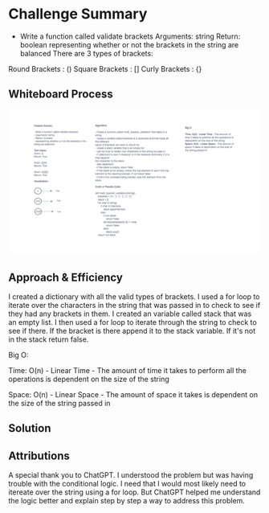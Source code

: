 # Challenge Summary
<!-- Description of the challenge -->

- Write a function called validate brackets
Arguments: string
Return: boolean
representing whether or not the brackets in the string are balanced
There are 3 types of brackets:

Round Brackets : ()
Square Brackets : []
Curly Brackets : {}

## Whiteboard Process
<!-- Embedded whiteboard image -->

![Whiteboard Image](stack_queue_brackets.png)

## Approach & Efficiency
<!-- What approach did you take? Why? What is the Big O space/time for this approach? -->

 I created a dictionary with all the valid types of brackets. I used a for loop to iterate over the characters in the string that was
passed in to check to see if they had any brackets in them. I created an
variable called stack that was an empty list. I then used a for loop to iterate
through the string to check to see if there. If the bracket is there append it to the
stack variable. If it's not in the stack return false.

Big O:

Time: O(n) - Linear Time - The amount of time it takes to perform all the operations is dependent on the size of the string

Space: O(n) - Linear Space - The amount of space it takes is dependent on the size of the string passed in

## Solution
<!-- Show how to run your code, and examples of it in action -->


## Attributions

A special thank you to ChatGPT. I understood the problem but was having trouble with the conditional logic. I need that I would most likely need to itereate over the string using a for loop. But ChatGPT helped me understand the logic better and explain step by step a way to address this problem.
